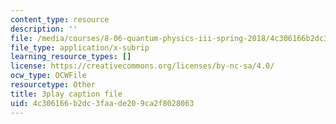 ```yaml
---
content_type: resource
description: ''
file: /media/courses/8-06-quantum-physics-iii-spring-2018/4c306166b2dc3faade209ca2f8028063_868odGqmB1E.srt
file_type: application/x-subrip
learning_resource_types: []
license: https://creativecommons.org/licenses/by-nc-sa/4.0/
ocw_type: OCWFile
resourcetype: Other
title: 3play caption file
uid: 4c306166-b2dc-3faa-de20-9ca2f8028063
---
```

